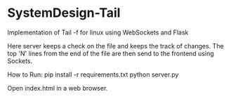 # SystemDesign-Tail
Implementation of Tail -f for linux using WebSockets and Flask

Here server keeps a check on the file and keeps the track of changes.
The top 'N' lines from the end of the file are then send to the frontend using Sockets.

How to Run:
    pip install -r requirements.txt
    python server.py

Open index.html in a web browser.

